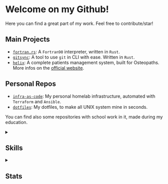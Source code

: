 <!--
<div align="center">
  <img src="src/logo.png" />
</div>
-->

# Welcome on my Github!

<!--
[![Follow Me!](https://img.shields.io/badge/follow%20me-github-orange?style=for-the-badge&logo=github)](https://github.com/xavier2p)
-->

Here you can find a great part of my work. Feel free to contribute/star!

## Main Projects

+ [`fortran.rs`](https://github.com/xavier2p/fortran.rs): A `Fortran90` interpreter, written in `Rust`.
+ [`gitsync`](https://github.com/xavier2p/gitsync): A tool to use `git` in CLI with ease. Written in `Rust`.
+ [`helix`](https://github.com/helix-medical): A complete patients management system, built for Osteopaths. More infos on the [official website](https://helix-medical.github.io).

## Personal Repos
+ [`infra-as-code`](https://github.com/xavier2p/infra-as-code): My personal homelab infrastructure, automated with `Terraform` and `Ansible`.
+ [`dotfiles`](https://github.com/xavier2p/dotfiles): My dotfiles, to make all UNIX system mine in seconds.

You can find also some repositories with school work in it, made during my education.

<details>
  <summary><h2>Skills</h2></summary>
  
*Sorted by experience with.*
  
  <img src="https://skillicons.dev/icons?i=py,md,ts,linux,raspberrypi,git,github,react,docker,rust,vim,bash,c,ansible,fortran&theme=dark" />
</details>

<details>
  <summary><h2>Stats</h2></summary>
  <div align="center">
    <img src="https://github-readme-stats.vercel.app/api?username=xavier2p&show_icons=true&rank_icon=github&theme=onedark" />
  </div>
</details>
